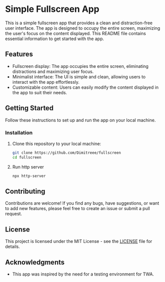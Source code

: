 # Simple Fullscreen App

This is a simple fullscreen app that provides a clean and distraction-free user interface. The app is designed to occupy the entire screen, maximizing the user's focus on the content displayed. This README file contains essential information to get started with the app.

## Features

- Fullscreen display: The app occupies the entire screen, eliminating distractions and maximizing user focus.
- Minimalist interface: The UI is simple and clean, allowing users to interact with the app effortlessly.
- Customizable content: Users can easily modify the content displayed in the app to suit their needs.

## Getting Started

Follow these instructions to set up and run the app on your local machine.

### Installation

1. Clone this repository to your local machine:

   ```bash
   git clone https://github.com/Dimitreee/fullscreen
   cd fullscreen
   ```

2. Run http server

   ```bash
   npx http-server
   ```

## Contributing

Contributions are welcome! If you find any bugs, have suggestions, or want to add new features, please feel free to create an issue or submit a pull request.

## License

This project is licensed under the MIT License - see the [LICENSE](LICENSE) file for details.

## Acknowledgments

- This app was inspired by the need for a testing environment for TWA.

